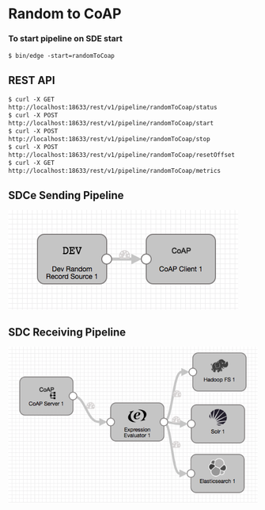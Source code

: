 # Random to CoAP

### To start pipeline on SDE start

    $ bin/edge -start=randomToCoap

## REST API

    $ curl -X GET http://localhost:18633/rest/v1/pipeline/randomToCoap/status
    $ curl -X POST http://localhost:18633/rest/v1/pipeline/randomToCoap/start
    $ curl -X POST http://localhost:18633/rest/v1/pipeline/randomToCoap/stop
    $ curl -X POST http://localhost:18633/rest/v1/pipeline/randomToCoap/resetOffset
    $ curl -X GET http://localhost:18633/rest/v1/pipeline/randomToCoap/metrics


## SDCe Sending Pipeline

![Image of SDCe Sending Pipeline](edge.png)


## SDC Receiving Pipeline

![Image of SDC Receiving Pipeline](sdccoap.png)
